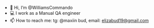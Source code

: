 - 👋 Hi, I’m @WilliamsCommando
- 💻 I work as a Manual QA engineer
- 📫 How to reach me:
tg: @maxiin bud,
email: elizabud19@gmail.com
